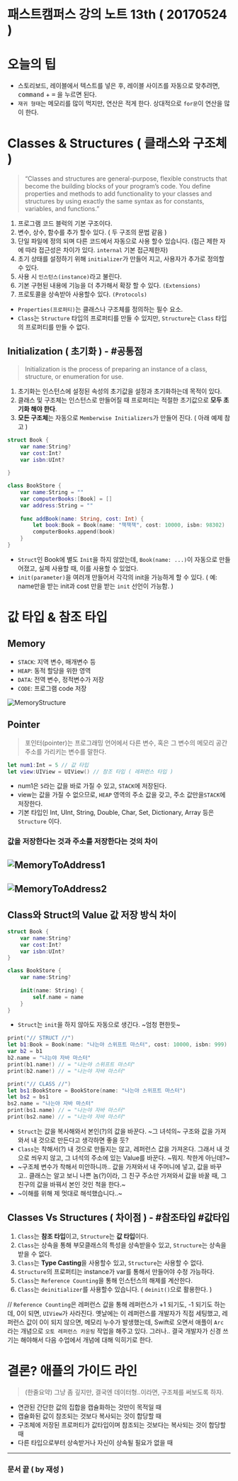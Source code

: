 # 패스트캠퍼스 강의 노트 13th ( 20170524 )

# 오늘의 팁
 - 스토리보드, 레이블에서 텍스트를 넣은 후, 레이블 사이즈를 자동으로 맞추려면, <kbd>command</kbd> + <kbd>=</kbd> 을 누르면 된다.
 - `재귀 형태`는 메모리를 많이 먹지만, 연산은 적게 한다. 상대적으로 `for문`이 연산을 많이 한다.

# Classes & Structures ( 클래스와 구조체 )

> “Classes and structures are general-purpose, flexible constructs that become thebuilding blocks of your program’s code.You define properties and methods to add functionality to your classes and structuresby using exactly the same syntax as for constants, variables, and functions.”

1. 프로그램 코드 블럭의 기본 구조이다.
2. 변수, 상수, 함수를 추가 할수 있다. ( 두 구조의 문법 같음 )
3. 단일 파일에 정의 되며 다른 코드에서 자동으로 사용 할수 있습니다. (접근 제한 자에 따라 접근성은 차이가 있다. `internal` 기본 접근제한자)
4. 초기 상태를 설정하기 위해 `initializer`가 만들어 지고, 사용자가 추가로 정의할 수 있다.
5. 사용 시 `인스턴스(instance)`라고 불린다.
6. 기본 구현된 내용에 기능을 더 추가해서 확장 할 수 있다. `(Extensions)`
7. 프로토콜을 상속받아 사용할수 있다. `(Protocols)`

- `Properties(프로퍼티)`는 클래스나 구조체를 정의하는 필수 요소.
- `Class`는 `Structure` 타입의 프로퍼티를 만들 수 있지만, `Structure`는 `Class` 타입의 프로퍼티를 만들 수 없다.

## Initialization ( 초기화 ) - #공통점
> Initialization is the process of preparing an instance of a class, structure, or enumeration for use.

1. 초기화는 인스턴스에 설정된 속성의 초기값을 설정과 초기화하는데 목적이 있다.
2. 클래스 및 구조체는 인스턴스로 만들어질 때 프로퍼티는 적절한 초기값으로 **모두 초기화 해야 한다**.
3. **모든 구조체**는 자동으로 `Memberwise Initializers`가 만들어 진다. ( 아래 예제 참고 )

```swift
struct Book {
    var name:String?
    var cost:Int?
    var isbn:UInt?
    
}

class BookStore {
    var name:String = ""
    var computerBooks:[Book] = []
    var address:String = ""
    
    func addBook(name: String, cost: Int) {
        let book:Book = Book(name: "책책책", cost: 10000, isbn: 98302)
        computerBooks.append(book)
    }
}
```
 - `Struct`인 Book에 별도 `Init`을 하지 않았는데, `Book(name: ...)`이 자동으로 만들어졌고, 실제 사용할 때, 이를 사용할 수 있었다.
 - `init(parameter)`을 여러개 만들어서 각각의 init을 가능하게 할 수 있다. ( 예: name만을 받는 init과 cost 만을 받는 `init` 선언이 가능함. )


# 값 타입 & 참조 타입

## Memory
- `STACK`: 지역 변수, 매개변수 등- `HEAP`: 동적 할당을 위한 영역- `DATA`: 전역 변수, 정적변수가 저장- `CODE`: 프로그램 code 저장

![MemoryStructure](MemoryStructure.png)

## Pointer
> 포인터(pointer)는 프로그래밍 언어에서 다른 변수, 혹은 그 변수의 메모리 공간주소를 가리키는 변수를 말한다.

```swift
let num1:Int = 5 // 값 타입let view:UIView = UIView() // 참조 타입 ( 레퍼런스 타입 )
```

- num1은 `5`라는 값을 바로 가질 수 있고, `STACK`에 저장된다.
- view는 값을 가질 수 없으므로, `HEAP` 영역의 주소 값을 갖고, 주소 값만을`STACK`에 저장한다.
- 기본 타입인 Int, UInt, String, Double, Char, Set, Dictionary, Array 등은 `Structure` 이다.

### 값을 저장한다는 것과 주소를 저장한다는 것의 차이

![MemoryToAddress1](MemoryToAddress1.png)
--
![MemoryToAddress2](MemoryToAddress2.png)
--

## Class와 Struct의 Value 값 저장 방식 차이
```swift
struct Book {
    var name:String?
    var cost:Int?
    var isbn:UInt?
}

class BookStore {
    var name:String?
    
    init(name: String) {
        self.name = name
    }
}
```

 - `Struct`는 `init`을 하지 않아도 자동으로 생긴다. ~엄청 편한듯~

```swift
print("// STRUCT //")
let b1:Book = Book(name: "나는야 스위프트 마스터", cost: 10000, isbn: 999)
var b2 = b1
b2.name = "나는야 자바 마스터"
print(b1.name!) // = "나는야 스위프트 마스터"
print(b2.name!) // = "나는야 자바 마스터"

print("// CLASS //")    
let bs1:BookStore = BookStore(name: "나는야 스위프트 마스터")
let bs2 = bs1
bs2.name = "나는야 자바 마스터"
print(bs1.name) // = "나는야 자바 마스터"
print(bs2.name) // = "나는야 자바 마스터"
```

 - `Struct`는 값을 복사해와서 본인(?)의 값을 바꾼다. ~그 녀석의~ 구조와 값을 가져와서 내 것으로 만든다고 생각하면 좋을 듯?
 - `Class`는 착해서(?) 내 것으로 만들지는 않고, 레퍼런스 값을 가져온다. 그래서 내 것으로 씌우지 않고, 그 녀석의 주소에 있는 Value를 바꾼다. ~뭐지. 착한게 아닌데?~
 - ~구조체 변수가 착해서 미안하니까.. 값을 가져와서 내 주머니에 넣고, 값을 바꾸고.. 클래스는 알고 보니 나쁜 놈(?)이라, 그 친구 주소만 가져와서 값을 바꿀 때, 그 친구의 값을 바꿔서 본인 것인 척을 한다.~
 - ~이해를 위해 제 멋대로 해석했습니다..~


## Classes Vs Structures ( 차이점 ) - #참조타입 #값타입

1. `Class`는 **참조 타입**이고, `Structure`는 **값 타입**이다.
2. `Class`는 상속을 통해 부모클래스의 특성을 상속받을수 있고, `Structure`는 상속을 받을 수 없다.
3. `Class`는 **Type Casting**을 사용할수 있고, `Structure`는 사용할 수 없다.
4. `Structure`의 프로퍼티는 instance가 var를 통해서 만들어야 수정 가능하다.
5. `Class`는 `Reference Counting`을 통해 인스턴스의 해제를 계산한다.
6. `Class`는 `deinitializer`를 사용할수 있습니다. ( `deinit()`으로 활용한다. )

// `Reference Counting`은 레퍼런스 값을 통해 레퍼런스가 +1 되기도, -1 되기도 하는데, 0이 되면, `UIView`가 사라진다. 옛날에는 이 레퍼런스를 개발자가 직접 세팅했고, 레퍼런스 값이 0이 되지 않으면, 메모리 누수가 발생했는데, Swift로 오면서 애플이 `Arc` 라는 개념으로 `오토 레퍼런스 카운팅` 작업을 해주고 있다. 그러나.. 결국 개발자가 신경 쓰기는 해야해서 다음 수업에서 개념에 대해 익히기로 한다.


# 결론? 애플의 가이드 라인
> (한줄요약) 그냥 좀 깊지만, 결국엔 데이터형..이라면, 구조체를 써보도록 하자.

 - 연관된 간단한 값의 집합을 캡슐화하는 것만이 목적일 때
 - 캡슐화된 값이 참조되는 것보다 복사되는 것이 합당할 때 - 구조체에 저장된 프로퍼티가 값타입이며 참조되는 것보다는 복사되는 것이 합당할때 - 다른 타입으로부터 상속받거나 자신이 상속될 필요가 없을 때

---
### 문서 끝 ( by 재성 )